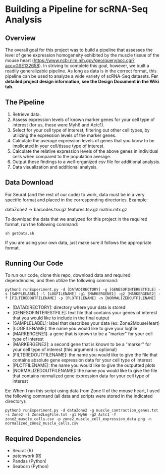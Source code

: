 # Building a Pipeline for scRNA-Seq Analysis

## Overview
The overall goal for this project was to build a pipeline that assesses the level of gene expression homogeneity exhibited by the muscle tissue of the mouse heart (https://www.ncbi.nlm.nih.gov/geo/query/acc.cgi?acc=GSE132658). In striving to complete this goal, however, we built a readily generalizable pipeline. As long as data is in the correct format, this pipeline can be used to analyze a wide variety of scRNA-Seq datasets. 
**For detailed project design information, see the Design Document in the Wiki tab.**

## The Pipeline
1. Retrieve data.
2. Assess expression levels of known marker genes for your cell type of interest (for us, these were Myh6 and Actc1).
3. Select for your cell type of interest, filtering out other cell types, by utilizing the expression levels of the marker genes.
4. Calculate the average expression levels of genes that you know to be implicated in your cell/tissue type of interest.
5. Calculate the relative expression levels of the above genes in individual cells when compared to the population average.
6. Output these findings to a well-organized csv file for additional analysis.
7. Data visualization and additional analysis.

## Data Download
For Seurat (and the rest of our code) to work, data must be in a very specific format and placed in the corresponding directories. Example:

dataZone2 -> barcodes.tsv.gz features.tsv.gz matrix.mtx.gz

To download the data that we analyzed for this project in the required format, run the following command:
```
sh getData.sh
```
If you are using your own data, just make sure it follows the appropriate format.

## Running Our Code
To run our code, clone this repo, download data and required dependencies, and then utilize the following command:
```
python3 runExperiment.py -d [DATADIRECTORY] -g [GENESOFINTERESTFILE] -s [SAMPLELABEL] -l [LOGFILENAME] -g1 [MARKERGENE1] -g2 [MARKERGENE2] -f [FILTEREDOUTFILENAME] -p [PLOTFILENAME] -n [NORMALIZEDOUTFILENAME]
```
- [DATADIRECTORY]: directory where your data is stored
- [GENESOFINTERESTFILE]: text file that contains your genes of interest that you would like to include in the final output
- [SAMPLELABEL]: label that describes your data (ex: Zone2MouseHeart)
- [LOGFILENAME]: the name you would like to give your logfile
- [MARKERGENE1]: a gene that is known to be a "marker" for your cell type of interest
- [MARKERGENE2]: a second gene that is known to be a "marker" for your cell type of interest (this argument is optional)
- [FILTEREDOUTFILENAME]: the name you would like to give the file that contains absolute gene expression data for your cell type of interest
- [PLOTFILENAME]: the name you would like to give the outputted plots
- [NORMALIZEDOUTFILENAME]: the name you would like to give the file that contains normalized gene expression data for your cell type of interest

Ex: When I ran this script using data from Zone II of the mouse heart, I used the following command (all data and scripts were stored in the indicated directory):
```
python3 runExperiment.py -d dataZone2 -g muscle_contraction_genes.txt -s Zone2 -l Zone2LogFile.txt -g1 Myh6 -g2 Actc1 -f zone2_muscle_cells.csv -p zone2_muscle_cell_expression_data.png -n normalized_zone2_muscle_cells.csv
```

## Required Dependencies
- Seurat (R)
- patchwork (R)
- Pandas (Python)
- Seaborn (Python)

